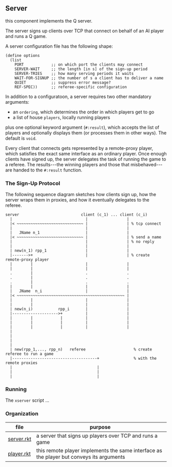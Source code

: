 ## Server 

this component implements the Q server. 

The server signs up clients over TCP that connect on behalf of an AI
player and runs a Q game. 

A server configuration file has the following shape:

```
(define options
  (list
    PORT            ;; on which port the clients may connect 
    SERVER-WAIT     ;; the length [in s] of the sign-up period 
    SERVER-TRIES    ;; how many serving periods it waits 
    WAIT-FOR-SIGNUP ;; the number of s a client has to deliver a name
    QUIET           ;; suppress error message? 
    REF-SPEC))      ;; referee-specific configuration 
```

In addition to a configuratoon, a server requires two other mandatory
arguments:

- an `ordering`, which determines the order in which players get to go
- a list of house `players`, locally running players

plus one optional keyword argument (`#:result`), which accepts the
list of players and optionally displays them (or processes them in
other ways). The default is `void`.

Every client that connects gets represented by a remote-proxy player,
which satisfies the exact same interface as an ordinary player. Once
enough clients have signed up, the server delegates the task of
running the game to a referee. The results---the winning players and
those that misbehaved---are handed to the `#:result` function.

### The Sign-Up Protocol

The following sequence diagram sketches how clients sign up, how the
server wraps them in proxies, and how it eventually delegates to the
referee. 

```
server                           client (c_1) ... client (c_i)
  |                                |                 | 
  |< ~~~~~~~~~~~~~~~~~~~~~~~~~~~~~ |                 | % tcp connect 
  |                                |                 |
  |   JName n_1                    |                 | 
  |< ~~~~~~~~~~~~~~~~~~~~~~~~~~~~~ |                 | % send a name 
  |                                |                 | % no reply 
  |                                |                 |
  | new(n_1) rpp_1                 |                 |
  |------->+                       |                 | % create remote-proxy player 
  |        |                       |                 |
  |        |                       |                 |
  .        |                       .                 .
  .        |                       .                 .
  .        |                       .                 .
  |        |                       |                 |
  |   JName  n_i                   |                 | 
  |< ~~~~~~~~~~~~~~~~~~~~~~~~~~~~~~~~~~~~~~~~~~~~~~~ | 
  |        |                       |                 |
  |        |                       |                 |
  | new(n_i)           rpp_i       |                 |
  |-------------------->+          |                 |
  |        |            |          |                 |
  |        |            |          |                 |
  |        |            |          |                 |
  |
  |
  |
  |
  | new(rpp_1,..., rpp_n)   referee                     % create referee to run a game 
  |-------------------------------------+               % with the remote proxies
  |                                     |
  |                                     |
  |                                     |
```

### Running

The `xserver` script ... 

### Organization 

| file | purpose |
|--------------------- | ------- |
| [server.rkt](server.rkt) | a server that signs up players over TCP and runs a game | 
| [player.rkt](player.rkt) | this remote player implements the same interface as the player but conveys its arguments | 
